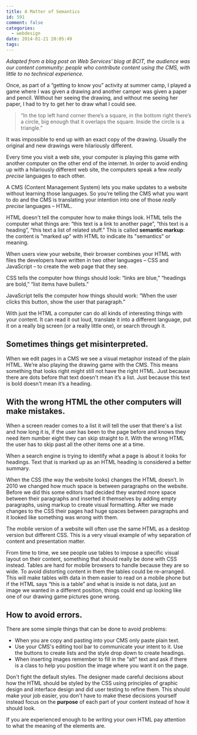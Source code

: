 ```yaml
---
title: A Matter of Semantics
id: 591
comment: false
categories:
  - webdesign
date: 2014-01-21 20:05:49
tags:
---
```


_Adapted from a blog post on Web Services' blog at BCIT, the audience was our content community: people who contribute content using the CMS, with little to no technical experience._

Once, as part of a “getting to know you” activity at summer camp, I played a game where I was given a drawing and another camper was given a paper and pencil. Without her seeing the drawing, and without me seeing her paper, I had to try to get her to draw what I could see.

> “In the top left hand corner there’s a square, in the bottom right there’s a circle, big enough that it overlaps the square. Inside the circle is a triangle.”

It was impossible to end up with an exact copy of the drawing. Usually the original and new drawings were hilariously different.

Every time you visit a web site, your computer is playing this game with another computer on the other end of the internet. In order to avoid ending up with a hilariously different web site, the computers speak a few _really precise_ languages to each other.

A CMS (Content Management System) lets you make updates to a website without learning those languages. So you’re telling the CMS what you want to do and the CMS is translating your intention into one of those _really precise_ languages – HTML.

HTML doesn't tell the computer how to make things look. HTML tells the computer what things are: “this text is a link to another page”, “this text is a heading”, “this text a list of related stuff.” This is called **semantic markup**: the content is "marked up" with HTML to indicate its "semantics" or meaning.

When users view your website, their browser combines your HTML with files the developers have written in two other languages – CSS and JavaScript –  to create the web page that they see.

CSS tells the computer how things should look: “links are blue,” “headings are bold,” “list items have bullets.”

JavaScript tells the computer how things should work: “When the user clicks this button, show the user that paragraph.”

With just the HTML a computer can do all kinds of interesting things with your content. It can read it out loud, translate it into a different language, put it on a really big screen (or a really little one), or search through it.

## Sometimes things get misinterpreted.

When we edit pages in a CMS we see a visual metaphor instead of the plain HTML. We’re also playing the drawing game with the CMS. This means something that looks right might still not have the right HTML. Just because there are dots before that text doesn't mean it’s a list. Just because this text is bold doesn't mean it’s a heading.

## With the wrong HTML the other computers will make mistakes.

When a screen reader comes to a list it will tell the user that there's a list and how long it is, if the user has been to the page before and knows they need item number eight they can skip straight to it. With the wrong HTML the user has to skip past all the other items one at a time.

When a search engine is trying to identify what a page is about it looks for headings. Text that is marked up as an HTML heading is considered a better summary.

When the CSS (the way the website looks) changes the HTML doesn’t. In 2010 we changed how much space is between paragraphs on the website. Before we did this some editors had decided they wanted more space between their paragraphs and inserted it themselves by adding empty paragraphs, using markup to create visual formatting. After we made changes to the CSS their pages had huge spaces between paragraphs and it looked like something was wrong with them.

The mobile version of a website will often use the same HTML as a desktop version but different CSS. This is a very visual example of why separation of content and presentation matter.

From time to time, we see people use tables to impose a specific visual layout on their content, something that should really be done with CSS instead. Tables are hard for mobile browsers to handle because they are so wide. To avoid distorting content in them the tables could be re-arranged. This will make tables with data in them easier to read on a mobile phone but if the HTML says “this is a table” and what is inside is not data, just an image we wanted in a different position, things could end up looking like one of our drawing game pictures gone wrong.

## How to avoid errors.

There are some simple things that can be done to avoid problems:

* When you are copy and pasting into your CMS only paste plain text.
* Use your CMS's editing tool bar to communicate your intent to it. Use the buttons to create lists and the style drop down to create headings.
* When inserting images remember to fill in the "alt" text and ask if there is a class to help you position the image where you want it on the page.

Don't fight the default styles. The designer made careful decisions about how the HTML should be styled by the CSS using principles of graphic design and interface design and did user testing to refine them. This should make your job easier, you don't have to make these decisions yourself instead focus on the **purpose** of each part of your content instead of how it should look.

If you are experienced enough to be writing your own HTML pay attention to what the meaning of the elements are.
